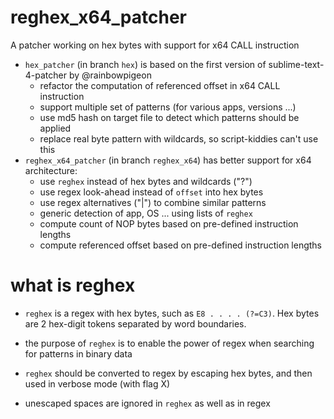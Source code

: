 # reghex_x64_patcher

A patcher working on hex bytes with support for x64 CALL instruction

- `hex_patcher` (in branch `hex`) is based on the first version of sublime-text-4-patcher by @rainbowpigeon
  - refactor the computation of referenced offset in x64 CALL instruction
  - support multiple set of patterns (for various apps, versions ...)
  - use md5 hash on target file to detect which patterns should be applied
  - replace real byte pattern with wildcards, so script-kiddies can't use this
- `reghex_x64_patcher` (in branch `reghex_x64`) has better support for x64 architecture:
  - use `reghex` instead of hex bytes and wildcards ("?")
  - use regex look-ahead instead of `offset` into hex bytes
  - use regex alternatives ("|") to combine similar patterns
  - generic detection of app, OS ... using lists of `reghex`
  - compute count of NOP bytes based on pre-defined instruction lengths
  - compute referenced offset based on pre-defined instruction lengths

# what is reghex

- `reghex` is a regex with hex bytes, such as `E8 . . . . (?=C3)`. Hex bytes are 2 hex-digit tokens separated by word boundaries.
- the purpose of `reghex` is to enable the power of regex when searching for patterns in binary data

- `reghex` should be converted to regex by escaping hex bytes, and then used in verbose mode (with flag X)
- unescaped spaces are ignored in `reghex` as well as in regex
